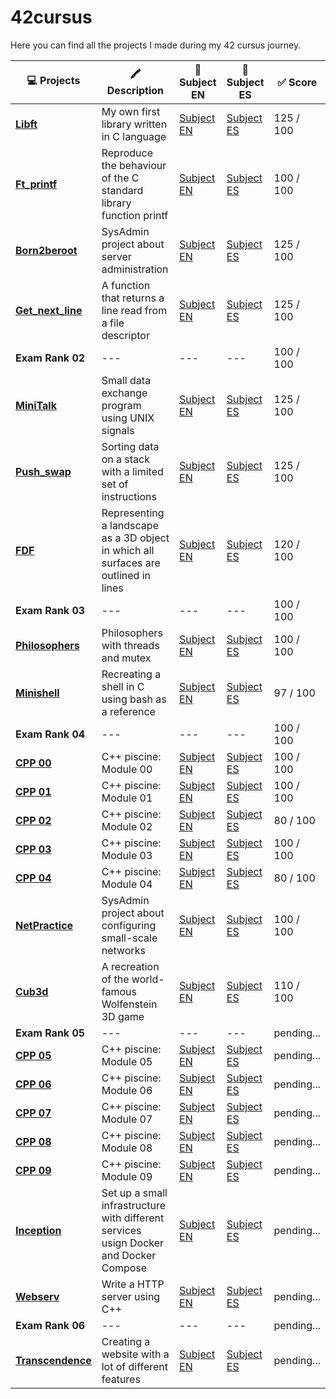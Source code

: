 # 42cursus
Here you can find all the projects I made during my 42 cursus journey. 

| 💻 Projects | 🖍️ Description | 📄 Subject EN | 📄 Subject ES | ✅ Score |
|------|-------|--------|----------|--------|
|[**Libft**](https://github.com/MGuardia10/42cursus_libft) | My own first library written in C language | [Subject EN](https://github.com/MGuardia10/42cursus/tree/main/subjects/en/libft_subject_en.pdf) | [Subject ES](https://github.com/MGuardia10/42cursus/tree/main/subjects/es/libft_subject_es.pdf) | 125 / 100 |
| [**Ft_printf**](https://github.com/MGuardia10/42cursus_printf) | Reproduce the behaviour of the C standard library function printf | [Subject EN](https://github.com/MGuardia10/42cursus/tree/main/subjects/en/printf_subject_en.pdf) | [Subject ES](https://github.com/MGuardia10/42cursus/tree/main/subjects/es/printf_subject_es.pdf) | 100 / 100 |
| [**Born2beroot**](https://github.com/MGuardia10/42cursus_Born2beroot) | SysAdmin project about server administration | [Subject EN](https://github.com/MGuardia10/42cursus/tree/main/subjects/en/b2r_subject_en.pdf) | [Subject ES](https://github.com/MGuardia10/42cursus/tree/main/subjects/es/b2r_subject_es.pdf) | 125 / 100 |
| [**Get_next_line**](https://github.com/MGuardia10/42cursus_get_next_line) | A function that returns a line read from a file descriptor | [Subject EN](https://github.com/MGuardia10/42cursus/tree/main/subjects/en/gnl_subject_en.pdf) | [Subject ES](https://github.com/MGuardia10/42cursus/tree/main/subjects/es/gnl_subject_es.pdf) | 125 / 100 |
| **Exam Rank 02** | --- | --- | --- | 100 / 100 |
| [**MiniTalk**](https://github.com/MGuardia10/42cursus_minitalk) | Small data exchange program using UNIX signals | [Subject EN](https://github.com/MGuardia10/42cursus/tree/main/subjects/en/minitalk_subject_en.pdf) | [Subject ES](https://github.com/MGuardia10/42cursus/tree/main/subjects/es/minitalk_subject_es.pdf) | 125 / 100 |
| [**Push_swap**](https://github.com/MGuardia10/42cursus_push_swap) | Sorting data on a stack with a limited set of instructions | [Subject EN](https://github.com/MGuardia10/42cursus/tree/main/subjects/en/push_swap_subject_en.pdf) | [Subject ES](https://github.com/MGuardia10/42cursus/tree/main/subjects/es/push_swap_subject_es.pdf) | 125 / 100 |
| [**FDF**](https://github.com/MGuardia10/42cursus_fdf) | Representing a landscape as a 3D object in which all surfaces are outlined in lines | [Subject EN](https://github.com/MGuardia10/42cursus/tree/main/subjects/en/fdf_subject_en.pdf) | [Subject ES](https://github.com/MGuardia10/42cursus/tree/main/subjects/es/fdf_subject_es.pdf) | 120 / 100 |
| **Exam Rank 03** | --- | --- | --- | 100 / 100 |
| [**Philosophers**](https://github.com/MGuardia10/42cursus_philosophers) | Philosophers with threads and mutex | [Subject EN](https://github.com/MGuardia10/42cursus/tree/main/subjects/en/philo_subject_en.pdf) | [Subject ES](https://github.com/MGuardia10/42cursus/tree/main/subjects/es/philo_subject_es.pdf) | 100 / 100 |
| [**Minishell**](https://github.com/MGuardia10/42cursus_minishell) | Recreating a shell in C using bash as a reference | [Subject EN](https://github.com/MGuardia10/42cursus/tree/main/subjects/en/minishell_subject_en.pdf) | [Subject ES](https://github.com/MGuardia10/42cursus/tree/main/subjects/es/minishell_subject_es.pdf) | 97  / 100 |
| **Exam Rank 04** | --- | --- | --- | 100 / 100 |
| [**CPP 00**](https://github.com/MGuardia10/42cursus_CPP) | C++ piscine: Module 00 | [Subject EN](https://github.com/MGuardia10/42cursus/tree/main/subjects/en/cpp0_subject_en.pdf) | [Subject ES](https://github.com/MGuardia10/42cursus/tree/main/subjects/en/cpp0_subject_en.pdf) | 100 / 100 |
| [**CPP 01**](https://github.com/MGuardia10/42cursus_CPP) | C++ piscine: Module 01 | [Subject EN](https://github.com/MGuardia10/42cursus/tree/main/subjects/en/cpp1_subject_en.pdf) | [Subject ES](https://github.com/MGuardia10/42cursus/tree/main/subjects/en/cpp1_subject_en.pdf) | 100 / 100 |
| [**CPP 02**](https://github.com/MGuardia10/42cursus_CPP) | C++ piscine: Module 02 | [Subject EN](https://github.com/MGuardia10/42cursus/tree/main/subjects/en/cpp2_subject_en.pdf) | [Subject ES](https://github.com/MGuardia10/42cursus/tree/main/subjects/en/cpp2_subject_en.pdf) | 80 / 100 |
| [**CPP 03**](https://github.com/MGuardia10/42cursus_CPP) | C++ piscine: Module 03 | [Subject EN](https://github.com/MGuardia10/42cursus/tree/main/subjects/en/cpp3_subject_en.pdf) | [Subject ES](https://github.com/MGuardia10/42cursus/tree/main/subjects/en/cpp3_subject_en.pdf) | 100 / 100 |
| [**CPP 04**](https://github.com/MGuardia10/42cursus_CPP) | C++ piscine: Module 04 | [Subject EN](https://github.com/MGuardia10/42cursus/tree/main/subjects/en/cpp4_subject_en.pdf) | [Subject ES](https://github.com/MGuardia10/42cursus/tree/main/subjects/en/cpp4_subject_en.pdf) | 80 / 100 |
| [**NetPractice**](https://github.com/MGuardia10/42cursus_netpractice) | SysAdmin project about configuring small-scale networks | [Subject EN](https://github.com/MGuardia10/42cursus/tree/main/subjects/en/netpractice_subject_en.pdf) | [Subject ES](https://github.com/MGuardia10/42cursus/tree/main/subjects/en/netpractice_subject_en.pdf) | 100 / 100 |
| [**Cub3d**](https://github.com/MGuardia10/42cursus_cub3d) | A recreation of the world-famous Wolfenstein 3D game | [Subject EN](https://github.com/MGuardia10/42cursus/tree/main/subjects/en/cub3d_subject_en.pdf) | [Subject ES](https://github.com/MGuardia10/42cursus/tree/main/subjects/en/cub3d_subject_en.pdf) | 110 / 100 |
| **Exam Rank 05** | --- | --- | --- | pending... |
| [**CPP 05**](https://github.com/MGuardia10/42cursus_CPP) | C++ piscine: Module 05 | [Subject EN](https://github.com/MGuardia10/42cursus/tree/main/subjects/en/cpp5_subject_en.pdf) | [Subject ES](https://github.com/MGuardia10/42cursus/tree/main/subjects/en/cpp5_subject_en.pdf) | pending... |
| [**CPP 06**](https://github.com/MGuardia10/42cursus_CPP) | C++ piscine: Module 06 | [Subject EN](https://github.com/MGuardia10/42cursus/tree/main/subjects/en/cpp6_subject_en.pdf) | [Subject ES](https://github.com/MGuardia10/42cursus/tree/main/subjects/en/cpp6_subject_en.pdf) | pending... |
| [**CPP 07**](https://github.com/MGuardia10/42cursus_CPP) | C++ piscine: Module 07 | [Subject EN](https://github.com/MGuardia10/42cursus/tree/main/subjects/en/cpp7_subject_en.pdf) | [Subject ES](https://github.com/MGuardia10/42cursus/tree/main/subjects/en/cpp7_subject_en.pdf) | pending... |
| [**CPP 08**](https://github.com/MGuardia10/42cursus_CPP) | C++ piscine: Module 08 | [Subject EN](https://github.com/MGuardia10/42cursus/tree/main/subjects/en/cpp8_subject_en.pdf) | [Subject ES](https://github.com/MGuardia10/42cursus/tree/main/subjects/en/cpp8_subject_en.pdf) | pending... |
| [**CPP 09**](https://github.com/MGuardia10/42cursus_CPP) | C++ piscine: Module 09 | [Subject EN](https://github.com/MGuardia10/42cursus/tree/main/subjects/en/cpp9_subject_en.pdf) | [Subject ES](https://github.com/MGuardia10/42cursus/tree/main/subjects/en/cpp9_subject_en.pdf) | pending... |
| [**Inception**](https://github.com/MGuardia10/) | Set up a small infrastructure with different services usign Docker and Docker Compose | [Subject EN](https://github.com/MGuardia10/42cursus/tree/main/subjects/en/inception_subject_en.pdf) | [Subject ES](https://github.com/MGuardia10/42cursus/tree/main/subjects/en/inception_subject_en.pdf) | pending... |
| [**Webserv**](https://github.com/MGuardia10/) | Write a HTTP server using C++ | [Subject EN](https://github.com/MGuardia10/42cursus/tree/main/subjects/en/webserver_subject_en.pdf) | [Subject ES](https://github.com/MGuardia10/42cursus/tree/main/subjects/en/webserver_subject_en.pdf) | pending... |
| **Exam Rank 06** | --- | --- | --- | pending... |
| [**Transcendence**](https://github.com/MGuardia10/) | Creating a website with a lot of different features | [Subject EN](https://github.com/MGuardia10/42cursus/tree/main/subjects/en/transcendence_subject_en.pdf) | [Subject ES](https://github.com/MGuardia10/42cursus/tree/main/subjects/en/transcendence_subject_en.pdf) | pending... |


